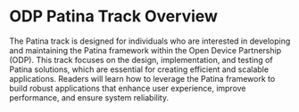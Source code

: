 # ODP Patina Track Overview
The Patina track is designed for individuals who are interested in developing and maintaining the Patina framework within the Open Device Partnership (ODP). This track focuses on the design, implementation, and testing of Patina solutions, which are essential for creating efficient and scalable applications. Readers will learn how to leverage the Patina framework to build robust applications that enhance user experience, improve performance, and ensure system reliability.